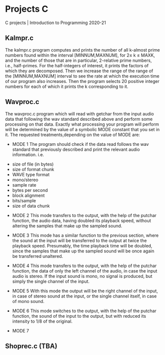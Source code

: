 # Projects C
C projects | Introduction to Programming 2020-21

## Kalmpr.c

The kalmpr.c program computes and prints the number of all k-almost prime numbers found within the interval [MINNUM,MAXNUM], for 2≤ k ≤ MAXK, and the number of those that are in particular, 2-relative prime numbers, i.e., half-primes. For the half-integers of interest, it prints the factors of which they are decomposed. Then we increase the range of the range of the [MINNUM,MAXNUM] interval to see the rate at which the execution time of our program also increases. Then the program selects 20 positive integer numbers for each of which it prints the k corresponding to it.

## Wavproc.c 

The wavproc.c program which will read with getchar from the input audio data that following the wav standard described above and perform some processing
on that data. Exactly what processing your program will perform will be determined by the value of a symbolic MODE constant that you set in it. The requested treatments,depending on the value of MODE are:

* MODE 1
The program should check if the data read follows the wav standard that
previously described and print the relevant audio information. i.e.

- size of file (in bytes)
- size of format chunk 
- WAVE type format
- mono/stereo
- sample rate
- bytes per second
- block alignment
- bits/sample
- size of data chunk

* MODE 2
This mode transfers to the output, with the help of the putchar function, the audio data, having doubled
its playback speed, without altering the samples that make up the sampled sound.

* MODE 3
This mode has a similar function to the previous section, where the sound at the input will be transferred to the output at twice the playback speed. 
Presumably, the time playback time will be doubled, since the samples that make up the sampled sound will be once again be transferred unaltered.

* MODE 4
Τhis mode transfers to the output, with the help of the putchar function, the data of only the left channel of the audio, 
in case the input audio is stereo. If the input sound is mono, no signal is produced, but simply the single channel of the input.

* MODE 5
With this mode the output will be the right channel of the input, in case of stereo sound at the input, or the single channel itself, in case of mono sound.

* MODE 6
This mode switches to the output, with the help of the putchar function, the sound of the input to the output, but with reduced its intensity to 1/8 of the original.

* MODE 7

## Shoprec.c (TBA)



